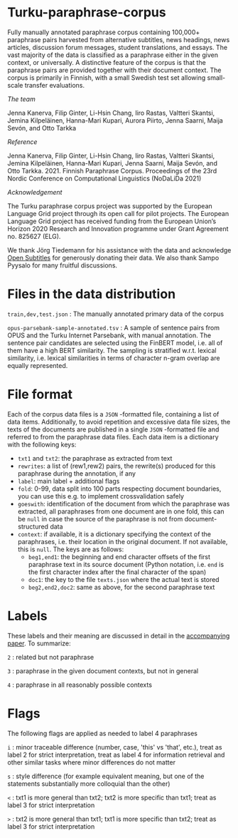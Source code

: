 # Turku-paraphrase-corpus

Fully manually annotated paraphrase corpus containing 100,000+ paraphrase pairs harvested from alternative subtitles, news headings, news articles, discussion forum messages, student translations, and essays. The vast majority of the data is classified as a paraphrase either in the given context, or universally. A distinctive feature of the corpus is that the paraphrase pairs are provided together with their document context. The corpus is primarily in Finnish, with a small Swedish test set allowing small-scale transfer evaluations.

*The team*

Jenna Kanerva, Filip Ginter, Li-Hsin Chang, Iiro Rastas, Valtteri Skantsi, Jemina Kilpeläinen, Hanna-Mari Kupari, Aurora Piirto, Jenna Saarni, Maija Sevón, and Otto Tarkka

*Reference*

Jenna Kanerva, Filip Ginter, Li-Hsin Chang, Iiro Rastas, Valtteri Skantsi, Jemina Kilpeläinen, Hanna-Mari Kupari, Jenna Saarni, Maija Sevón, and Otto Tarkka. 2021. Finnish Paraphrase Corpus. Proceedings of the 23rd Nordic Conference on Computational Linguistics (NoDaLiDa 2021)

*Acknowledgement*

The Turku paraphrase corpus project was supported by the European Language Grid project through its open call for pilot projects. The European Language Grid project has received funding from the European Union’s Horizon 2020 Research and Innovation programme under Grant Agreement no. 825627 (ELG).

We thank Jörg Tiedemann for his assistance with the data and acknowledge [Open Subtitles](https://www.opensubtitles.org/) for generously donating their data. We also thank Sampo Pyysalo for many fruitful discussions.

# Files in the data distribution

`train,dev,test.json`
: The manually annotated primary data of the corpus

`opus-parsebank-sample-annotated.tsv`
: A sample of sentence pairs from OPUS and the Turku Internet Parsebank, with manual annotation. The sentence pair candidates are selected using the FinBERT model, i.e. all of them have a high BERT similarity. The sampling is stratified w.r.t. lexical similarity, i.e. lexical similarities in terms of character n-gram overlap are equally represented.

# File format

Each of the corpus data files is a `JSON` -formatted file, containing a list of data items. Additionally, to avoid repetition and excessive data file sizes, the texts of the documents are published in a single `JSON` -formatted file and referred to from the paraphrase data files. Each data item is a dictionary with the following keys:

* `txt1` and `txt2`: the paraphrase as extracted from text
* `rewrites`: a list of (rew1,rew2) pairs, the rewrite(s) produced for this paraphrase during the annotation, if any
* `label`: main label + additional flags
* `fold`: 0-99, data split into 100 parts respecting document boundaries, you can use this e.g. to implement crossvalidation safely
* `goeswith`: identification of the document from which the paraphrase was extracted, all paraphrases from one document are in one fold, this can be `null` in case the source of the paraphrase is not from document-structured data
* `context`: if available, it is a dictionary specifying the context of the paraphrases, i.e. their location in the original document. If not available, this is `null`. The keys are as follows:
  * `beg1,end1`: the beginning and end character offsets of the first paraphrase text in its source document (Python notation, i.e. `end` is the first character index after the final character of the span)
  * `doc1`: the key to the file `texts.json` where the actual text is stored
  * `beg2,end2,doc2`: same as above, for the second paraphrase text

# Labels

These labels and their meaning are discussed in detail in the [accompanying paper](https://aclanthology.org/2021.nodalida-main.29/). To summarize:

`2`
: related but not paraphrase

`3`
: paraphrase in the given document contexts, but not in general

`4`
: paraphrase in all reasonably possible contexts

# Flags

The following flags are applied as needed to label 4 paraphrases

`i`
: minor traceable difference (number, case, 'this' vs 'that', etc.), treat as label 2 for strict interpretation, treat as label 4 for information retrieval and other similar tasks where minor differences do not matter

`s`
: style difference (for example equivalent meaning, but one of the statements substantially more colloquial than the other)

`<`
: txt1 is more general than txt2; txt2 is more specific than txt1; treat as label 3 for strict interpretation

`>`
: txt2 is more general than txt1; txt1 is more specific than txt2; treat as label 3 for strict interpretation

